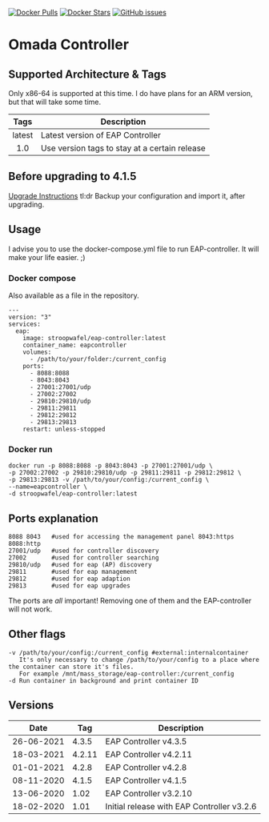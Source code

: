 [![Docker Pulls](https://img.shields.io/docker/pulls/stroopwafel/eap-controller?style=for-the-badge)](https://hub.docker.com/r/stroopwafel/eap-controller)
[![Docker Stars](https://img.shields.io/docker/stars/stroopwafel/eap-controller?style=for-the-badge)](https://hub.docker.com/r/stroopwafel/eap-controller)
[![GitHub issues](https://img.shields.io/github/issues/stroopkoek/eap-controller?style=for-the-badge)](https://github.com/stroopkoek/eap-controller)
# Omada Controller
## Supported Architecture & Tags

Only x86-64 is supported at this time. I do have plans for an ARM version, but that will take some time.

| Tags | Description |
| :----: | --- |
| latest | Latest version of EAP Controller |
| 1.0 | Use version tags to stay at a certain release |

## Before upgrading to 4.1.5
[Upgrade Instructions](https://www.tp-link.com/en/omada-sdn/controller-upgrade)
tl:dr Backup your configuration and import it, after upgrading.

## Usage
I advise you to use the docker-compose.yml file to run EAP-controller. It will make your life easier. ;)

### Docker compose
Also available as a file in the repository.
```
---
version: "3"
services:
  eap:
    image: stroopwafel/eap-controller:latest
    container_name: eapcontroller
    volumes:
      - /path/to/your/folder:/current_config
    ports:
      - 8088:8088
      - 8043:8043
      - 27001:27001/udp
      - 27002:27002
      - 29810:29810/udp
      - 29811:29811
      - 29812:29812
      - 29813:29813
    restart: unless-stopped
```

### Docker run
```
docker run -p 8088:8088 -p 8043:8043 -p 27001:27001/udp \
-p 27002:27002 -p 29810:29810/udp -p 29811:29811 -p 29812:29812 \
-p 29813:29813 -v /path/to/your/config:/current_config \
--name=eapcontroller \
-d stroopwafel/eap-controller:latest
```

## Ports explanation
```
8088 8043   #used for accessing the management panel 8043:https 8088:http
27001/udp   #used for controller discovery
27002       #used for controller searching
29810/udp   #used for eap (AP) discovery
29811       #used for eap management
29812       #used for eap adaption
29813       #used for eap upgrades
```
The ports are _all_ important! Removing one of them and the EAP-controller will not work.

## Other flags
```
-v /path/to/your/config:/current_config #external:internalcontainer
   It's only necessary to change /path/to/your/config to a place where the container can store it's files.
   For example /mnt/mass_storage/eap-controller:/current_config
-d Run container in background and print container ID
```

## Versions
| Date | Tag | Description |
| --- | --- | ---|
| 26-06-2021 | 4.3.5 | EAP Controller v4.3.5 |
| 18-03-2021 | 4.2.11 | EAP Controller v4.2.11 |
| 01-01-2021 | 4.2.8 | EAP Controller v4.2.8 |
| 08-11-2020 | 4.1.5 | EAP Controller v4.1.5 |
| 13-06-2020 | 1.02 | EAP Controller v3.2.10 |
| 18-02-2020 | 1.01 | Initial release with EAP Controller v3.2.6 |

